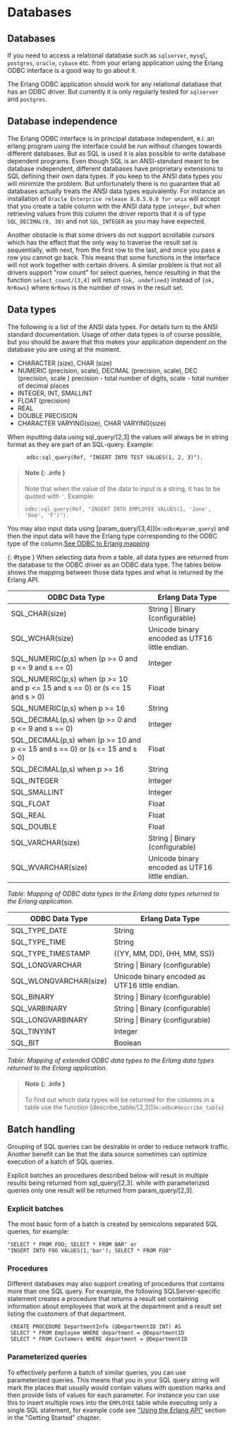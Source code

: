 <!--
%CopyrightBegin%

Copyright Ericsson AB 2023. All Rights Reserved.

Licensed under the Apache License, Version 2.0 (the "License");
you may not use this file except in compliance with the License.
You may obtain a copy of the License at

    http://www.apache.org/licenses/LICENSE-2.0

Unless required by applicable law or agreed to in writing, software
distributed under the License is distributed on an "AS IS" BASIS,
WITHOUT WARRANTIES OR CONDITIONS OF ANY KIND, either express or implied.
See the License for the specific language governing permissions and
limitations under the License.

%CopyrightEnd%
-->
# Databases

## Databases

If you need to access a relational database such as `sqlserver`, `mysql`,
`postgres`, `oracle`, `cybase` etc. from your erlang application using the
Erlang ODBC interface is a good way to go about it.

The Erlang ODBC application should work for any relational database that has an
ODBC driver. But currently it is only regularly tested for `sqlserver` and
`postgres`.

## Database independence

The Erlang ODBC interface is in principal database independent, e.i. an erlang
program using the interface could be run without changes towards different
databases. But as SQL is used it is alas possible to write database dependent
programs. Even though SQL is an ANSI-standard meant to be database independent,
different databases have proprietary extensions to SQL defining their own data
types. If you keep to the ANSI data types you will minimize the problem. But
unfortunately there is no guarantee that all databases actually treats the ANSI
data types equivalently. For instance an installation of
`Oracle Enterprise release 8.0.5.0.0 for unix` will accept that you create a
table column with the ANSI data type `integer`, but when retrieving values from
this column the driver reports that it is of type `SQL_DECIMAL(0, 38)` and not
`SQL_INTEGER` as you may have expected.

Another obstacle is that some drivers do not support scrollable cursors which
has the effect that the only way to traverse the result set is sequentially,
with next, from the first row to the last, and once you pass a row you cannot go
back. This means that some functions in the interface will not work together
with certain drivers. A similar problem is that not all drivers support "row
count" for select queries, hence resulting in that the function
`select_count/[3,4]` will return `{ok, undefined}` instead of `{ok, NrRows}`
where `NrRows` is the number of rows in the result set.

## Data types

The following is a list of the ANSI data types. For details turn to the ANSI
standard documentation. Usage of other data types is of course possible, but you
should be aware that this makes your application dependent on the database you
are using at the moment.

- CHARACTER (size), CHAR (size)
- NUMERIC (precision, scale), DECIMAL (precision, scale), DEC (precision, scale
  ) precision - total number of digits, scale - total number of decimal places
- INTEGER, INT, SMALLINT
- FLOAT (precision)
- REAL
- DOUBLE PRECISION
- CHARACTER VARYING(size), CHAR VARYING(size)

When inputting data using sql_query/\[2,3] the values will always be in string
format as they are part of an SQL-query. Example:

```text
      odbc:sql_query(Ref, "INSERT INTO TEST VALUES(1, 2, 3)").
```

> #### Note {: .info }
>
> Note that when the value of the data to input is a string, it has to be quoted
> with `'`. Example:
>
> ```text
> odbc:sql_query(Ref, "INSERT INTO EMPLOYEE VALUES(1, 'Jane', 'Doe', 'F')").
> ```

You may also input data using [param_query/\[3,4]](`m:odbc#param_query`) and
then the input data will have the Erlang type corresponding to the ODBC type of
the column.[See ODBC to Erlang mapping](databases.md#type)

[](){: #type } When selecting data from a table, all data types are returned
from the database to the ODBC driver as an ODBC data type. The tables below
shows the mapping between those data types and what is returned by the Erlang
API.

| ODBC Data Type                                                                | Erlang Data Type                               |
| ----------------------------------------------------------------------------- | ---------------------------------------------- |
| SQL_CHAR(size)                                                                | String \| Binary (configurable)                |
| SQL_WCHAR(size)                                                               | Unicode binary encoded as UTF16 little endian. |
| SQL_NUMERIC(p,s) when (p >= 0 and p <= 9 and s == 0)                          | Integer                                        |
| SQL_NUMERIC(p,s) when (p >= 10 and p <= 15 and s == 0) or (s <= 15 and s > 0) | Float                                          |
| SQL_NUMERIC(p,s) when p >= 16                                                 | String                                         |
| SQL_DECIMAL(p,s) when (p >= 0 and p <= 9 and s == 0)                          | Integer                                        |
| SQL_DECIMAL(p,s) when (p >= 10 and p <= 15 and s == 0) or (s <= 15 and s > 0) | Float                                          |
| SQL_DECIMAL(p,s) when p >= 16                                                 | String                                         |
| SQL_INTEGER                                                                   | Integer                                        |
| SQL_SMALLINT                                                                  | Integer                                        |
| SQL_FLOAT                                                                     | Float                                          |
| SQL_REAL                                                                      | Float                                          |
| SQL_DOUBLE                                                                    | Float                                          |
| SQL_VARCHAR(size)                                                             | String \| Binary (configurable)                |
| SQL_WVARCHAR(size)                                                            | Unicode binary encoded as UTF16 little endian. |

_Table: Mapping of ODBC data types to the Erlang data types returned to the
Erlang application._

| ODBC Data Type         | Erlang Data Type                               |
| ---------------------- | ---------------------------------------------- |
| SQL_TYPE_DATE          | String                                         |
| SQL_TYPE_TIME          | String                                         |
| SQL_TYPE_TIMESTAMP     | \{\{YY, MM, DD\}, \{HH, MM, SS\}\}             |
| SQL_LONGVARCHAR        | String \| Binary (configurable)                |
| SQL_WLONGVARCHAR(size) | Unicode binary encoded as UTF16 little endian. |
| SQL_BINARY             | String \| Binary (configurable)                |
| SQL_VARBINARY          | String \| Binary (configurable)                |
| SQL_LONGVARBINARY      | String \| Binary (configurable)                |
| SQL_TINYINT            | Integer                                        |
| SQL_BIT                | Boolean                                        |

_Table: Mapping of extended ODBC data types to the Erlang data types returned to
the Erlang application._

> #### Note {: .info }
>
> To find out which data types will be returned for the columns in a table use
> the function [describe_table/\[2,3]](`m:odbc#describe_table`)

## Batch handling

Grouping of SQL queries can be desirable in order to reduce network traffic.
Another benefit can be that the data source sometimes can optimize execution of
a batch of SQL queries.

Explicit batches an procedures described below will result in multiple results
being returned from sql_query/\[2,3]. while with parameterized queries only one
result will be returned from param_query/\[2,3].

### Explicit batches

The most basic form of a batch is created by semicolons separated SQL queries,
for example:

```text
"SELECT * FROM FOO; SELECT * FROM BAR" or
"INSERT INTO FOO VALUES(1,'bar'); SELECT * FROM FOO"
```

### Procedures

Different databases may also support creating of procedures that contains more
than one SQL query. For example, the following SQLServer-specific statement
creates a procedure that returns a result set containing information about
employees that work at the department and a result set listing the customers of
that department.

```text
 CREATE PROCEDURE DepartmentInfo (@DepartmentID INT) AS
 SELECT * FROM Employee WHERE department = @DepartmentID
 SELECT * FROM Customers WHERE department = @DepartmentID
```

### Parameterized queries

To effectively perform a batch of similar queries, you can use parameterized
queries. This means that you in your SQL query string will mark the places that
usually would contain values with question marks and then provide lists of
values for each parameter. For instance you can use this to insert multiple rows
into the `EMPLOYEE` table while executing only a single SQL statement, for
example code see ["Using the Erlang API"](getting_started.md#param_query)
section in the "Getting Started" chapter.
